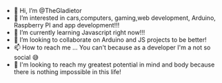 - 👋 Hi, I’m @TheGladietor
- 👀 I’m interested in cars,computers, gaming,web development, Arduino, Raspberry PI and app development!!!
- 🌱 I’m currently learning Javascript right now!!!
- 💞️ I’m looking to collaborate on Arduino and JS projects to be better!
- 📫 How to reach me ... You can't because as a developer I'm a not so social 😅
- 🦾 I'm looking to reach my greatest potential in mind and body because there is nothing impossible in this life!

<!---
TheGladietor/TheGladietor is a ✨ special ✨ repository because its `README.md` (this file) appears on your GitHub profile.
You can click the Preview link to take a look at your changes.
--->
